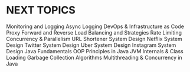 # NEXT TOPICS
Monitoring and Logging
Async Logging
DevOps & Infrastructure as Code
Proxy Forward and Reverse
Load Balancing and Strategies
Rate Limiting
Concurrency & Parallelism
URL Shortener System Design
Netflix System Design
Twitter System Design
Uber System Design
Instagram System Design
Java Fundamentals
OOP Principles in Java
JVM Internals & Class Loading
Garbage Collection Algorithms
Multithreading & Concurrency in Java